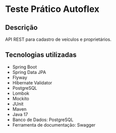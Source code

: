 # Teste Prático Autoflex

## Descrição

API REST para cadastro de veículos e proprietários.

## Tecnologias utilizadas
- Spring Boot
- Spring Data JPA
- Flyway
- Hibernate Validator
- PostgreSQL
- Lombok
- Mockito
- JUnit
- Maven
- Java 17
- Banco de Dados: PostgreSQL
- Ferramenta de documentação: Swagger
